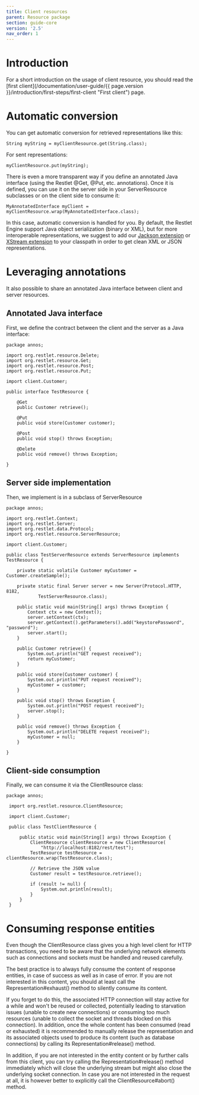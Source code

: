 ```yaml
---
title: Client resources
parent: Resource package
section: guide-core
version: '2.5'
nav_order: 1
---
```

# Introduction

For a short introduction on the usage of client resource, you should
read the [first client](/documentation/user-guide/{{ page.version }}/introduction/first-steps/first-client "First client") page.

# Automatic conversion

You can get automatic conversion for retrieved representations like
this:

<pre class="language-java"><code class="language-java">String myString = myClientResource.get(String.class);
</code></pre>

For sent representations:

<pre class="language-java"><code class="language-java">myClientResource.put(myString);
</code></pre>

There is even a more transparent way if you define an annotated Java
interface (using the Restlet @Get, @Put, etc. annotations). Once it is
defined, you can use it on the server side in your ServerResource
subclasses or on the client side to consume it:

<pre class="language-java"><code class="language-java">MyAnnotatedInterface myClient = myClientResource.wrap(MyAnnotatedInterface.class);
</code></pre>

In this case, automatic conversion is handled for you. By default, the
Restlet Engine support Java object serialization (binary or XML), but
for more interoperable representations, we suggest to add our [Jackson
extension](../../extensions/jackson "Jackson extension") or [XStream
extension](../../extensions/xstream "XStream extension") to
your classpath in order to get clean XML or JSON representations.

# Leveraging annotations

It also possible to share an annotated Java interface between client and
server resources.

## Annotated Java interface

First, we define the contract between the client and the server as a
Java interface:

<pre class="language-java"><code class="language-java">package annos;

import org.restlet.resource.Delete;
import org.restlet.resource.Get;
import org.restlet.resource.Post;
import org.restlet.resource.Put;

import client.Customer;

public interface TestResource {

    @Get
    public Customer retrieve();

    @Put
    public void store(Customer customer);

    @Post
    public void stop() throws Exception;

    @Delete
    public void remove() throws Exception;

}
</code></pre>

## Server side implementation

Then, we implement is in a subclass of ServerResource

<pre class="language-java"><code class="language-java">package annos;

import org.restlet.Context;
import org.restlet.Server;
import org.restlet.data.Protocol;
import org.restlet.resource.ServerResource;

import client.Customer;

public class TestServerResource extends ServerResource implements TestResource {

    private static volatile Customer myCustomer = Customer.createSample();

    private static final Server server = new Server(Protocol.HTTP, 8182,
            TestServerResource.class);

    public static void main(String[] args) throws Exception {
        Context ctx = new Context();
        server.setContext(ctx);
        server.getContext().getParameters().add("keystorePassword", "password");
        server.start();
    }

    public Customer retrieve() {
        System.out.println("GET request received");
        return myCustomer;
    }

    public void store(Customer customer) {
        System.out.println("PUT request received");
        myCustomer = customer;
    }

    public void stop() throws Exception {
        System.out.println("POST request received");
        server.stop();
    }

    public void remove() throws Exception {
        System.out.println("DELETE request received");
        myCustomer = null;
    }

}
</code></pre>

## Client-side consumption

Finally, we can consume it via the ClientResource class:

<pre class="language-java"><code class="language-java">package annos;

 import org.restlet.resource.ClientResource;

 import client.Customer;

 public class TestClientResource {

     public static void main(String[] args) throws Exception {
         ClientResource clientResource = new ClientResource(
             "http://localhost:8182/rest/test");
         TestResource testResource = clientResource.wrap(TestResource.class);

         // Retrieve the JSON value
         Customer result = testResource.retrieve();

         if (result != null) {
             System.out.println(result);
         }
     }
 }
</code></pre>

# Consuming response entities

Even though the ClientResource class gives you a high level client for
HTTP transactions, you need to be aware that the underlying network
elements such as connections and sockets must be handled and reused
carefully.

The best practice is to always fully consume the content of response
entities, in case of success as well as in case of error. If you are not
interested in this content, you should at least call the
Representation\#exhaust() method to silently consume its content.

If you forget to do this, the associated HTTP connection will stay
active for a while and won't be reused or collected, potentially leading
to starvation issues (unable to create new connections) or consuming too
much resources (unable to collect the socket and threads blocked on this
connection). In addition, once the whole content has been consumed (read
or exhausted) it is recommended to manually release the representation
and its associated objects used to produce its content (such as database
connections) by calling its Representation\#release() method.

In addition, if you are not interested in the entity content or by
further calls from this client, you can try calling the
Representation\#release() method immediately which will close the
underlying stream but might also close the underlying socket connection.
In case you are not interested in the request at all, it is however
better to explicitly call the ClientResource\#abort() method.
